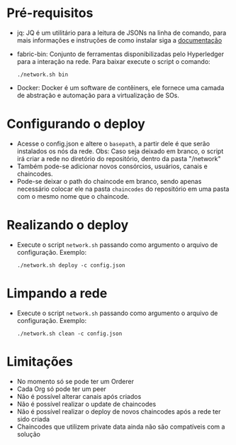 # Pré-requisitos

- jq: JQ é um utilitário para a leitura de JSONs na linha de comando, para mais informações e instruções de como instalar siga a [documentação](https://stedolan.github.io/jq)

- fabric-bin: Conjunto de ferramentas disponibilizadas pelo Hyperledger para a interação na rede. Para baixar execute o script o comando:
    ```
    ./network.sh bin
    ```

- Docker: Docker é um software de contêiners, ele fornece uma camada de abstração e automação para a virtualização de SOs.

# Configurando o deploy

- Acesse o config.json e altere o `basepath`, a partir dele é que serão instalados os nós da rede.
  Obs: Caso seja deixado em branco, o script irá criar a rede no diretório do repositório, dentro da pasta "/network"
- Também pode-se adicionar novos consórcios, usuários, canais e chaincodes.
- Pode-se deixar o path do chaincode em branco, sendo apenas necessário colocar ele na pasta `chaincodes` do repositório em uma pasta com o mesmo nome que o chaincode.

# Realizando o deploy

- Execute o script `network.sh` passando como argumento o arquivo de configuração. Exemplo:
    ```
    ./network.sh deploy -c config.json
    ```

# Limpando a rede

- Execute o script `network.sh` passando como argumento o arquivo de configuração. Exemplo:
    ```
    ./network.sh clean -c config.json
    ```

# Limitações

- No momento só se pode ter um Orderer
- Cada Org só pode ter um peer
- Não é possível alterar canais após criados
- Não é possível realizar o update de chaincodes
- Não é possível realizar o deploy de novos chaincodes após a rede ter sido criada
- Chaincodes que utilizem private data ainda não são compatíveis com a solução
